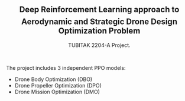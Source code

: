 ## $$\text{Deep Reinforcement Learning approach to}$$ $$\text{Aerodynamic and Strategic Drone Design Optimization Problem}$$
$$\text{TUBITAK 2204-A Project.}$$

&nbsp;


The project includes 3 independent PPO models:
* Drone Body Optimization (DBO)
* Drone Propeller Optimization (DPO)
* Drone Mission Optimization (DMO)
